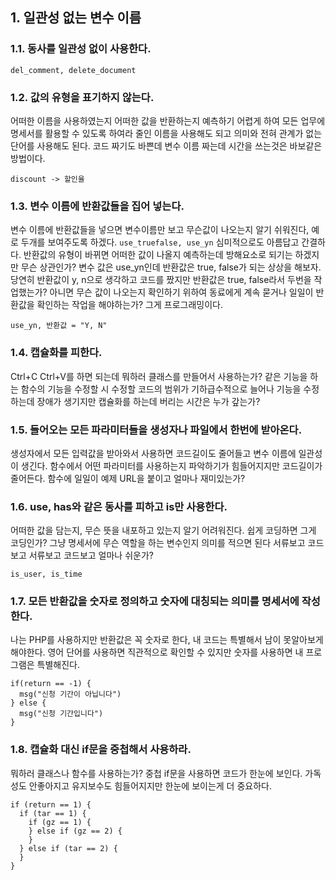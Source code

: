 ## 1. 일관성 없는 변수 이름

### 1.1. 동사를 일관성 없이 사용한다.

```
del_comment, delete_document
```

### 1.2. 값의 유형을 표기하지 않는다.

어떠한 이름을 사용하였는지 어떠한 값을 반환하는지 예측하기 어렵게 하여 모든 업무에 명세서를 활용할 수 있도록 하여라 줄인 이름을 사용해도 되고 의미와 전혀 관계가 없는 단어를 사용해도 된다. 코드 짜기도 바쁜데 변수 이름 짜는데 시간을 쓰는것은 바보같은 방법이다.

```
discount -> 할인율
```

### 1.3. 변수 이름에 반환값들을 집어 넣는다.

변수 이름에 반환값들을 넣으면 변수이름만 보고 무슨값이 나오는지 알기 쉬워진다, 예로 두개를 보여주도록 하겠다. `use_truefalse, use_yn` 심미적으로도 아름답고 간결하다. 반환값의 유형이 바뀌면 어떠한 값이 나올지 예측하는데 방해요소로 되기는 하겠지만 무슨 상관인가? 변수 값은 use_yn인데 반환값은 true, false가 되는 상상을 해보자. 당연히 반환값이 y, n으로 생각하고 코드를 짰지만 반환값은 true, false라서 두번을 작업했는가? 아니면 무슨 값이 나오는지 확인하기 위하여 동료에게 계속 묻거나 일일이 반환값을 확인하는 작업을 해야하는가? 그게 프로그래밍이다.

```
use_yn, 반환값 = "Y, N"
```

### 1.4. 캡슐화를 피한다.

Ctrl+C Ctrl+V를 하면 되는데 뭐하러 클래스를 만들어서 사용하는가? 같은 기능을 하는 함수의 기능을 수정할 시 수정할 코드의 범위가 기하급수적으로 늘어나 기능을 수정하는데 장애가 생기지만 캡슐화를 하는데 버리는 시간은 누가 갚는가?

### 1.5. 들어오는 모든 파라미터들을 생성자나 파일에서 한번에 받아온다.

생성자에서 모든 입력값을 받아와서 사용하면 코드길이도 줄어들고 변수 이름에 일관성이 생긴다. 함수에서 어떤 파라미터를 사용하는지 파악하기가 힘들어지지만 코드길이가 줄어든다. 함수에 일일이 예제 URL을 붙이고 얼마나 재미있는가?

### 1.6. use, has와 같은 동사를 피하고 is만 사용한다.

어떠한 값을 담는지, 무슨 뜻을 내포하고 있는지 알기 어려워진다. 쉽게 코딩하면 그게 코딩인가? 그냥 명세서에 무슨 역할을 하는 변수인지 의미를 적으면 된다 서류보고 코드보고 서류보고 코드보고 얼마나 쉬운가?

```
is_user, is_time
```

### 1.7. 모든 반환값을 숫자로 정의하고 숫자에 대칭되는 의미를 명세서에 작성한다.

나는 PHP를 사용하지만 반환값은 꼭 숫자로 한다, 내 코드는 특별해서 남이 못알아보게 해야한다. 영어 단어를 사용하면 직관적으로 확인할 수 있지만 숫자를 사용하면 내 프로그램은 특별해진다.

```
if(return == -1) {
  msg("신청 기간이 아닙니다")
} else {
  msg("신청 기간입니다")
}
```

### 1.8. 캡슐화 대신 if문을 중첩해서 사용하라.

뭐하러 클래스나 함수를 사용하는가? 중첩 if문을 사용하면 코드가 한눈에 보인다. 가독성도 안좋아지고 유지보수도 힘들어지지만 한눈에 보이는게 더 중요하다.

```
if (return == 1) {
  if (tar == 1) {
    if (gz == 1) {
    } else if (gz == 2) {
    }
  } else if (tar == 2) {
  }
}
```
